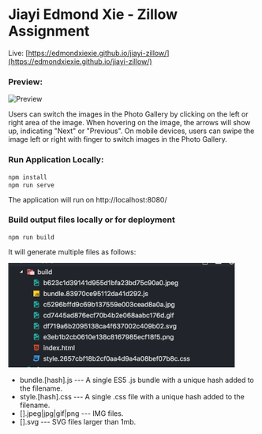 # Jiayi Edmond Xie - Zillow Assignment

Live: [https://edmondxiexie.github.io/jiayi-zillow/](https://edmondxiexie.github.io/jiayi-zillow/)

### Preview:

![Preview](docs/img/preview.gif)

Users can switch the images in the Photo Gallery by clicking on the left or right area of the image. When hovering on the image, the arrows will show up, indicating "Next" or "Previous". On mobile devices, users can swipe the image left or right with finger to switch images in the Photo Gallery.

### Run Application Locally:

```
npm install
npm run serve
```

The application will run on http://localhost:8080/

### Build output files locally or for deployment

```
npm run build
```

It will generate multiple files as follows:

![build files](docs/img/build.png)

* bundle.[hash].js --- A single ES5 .js bundle with a unique hash added to the filename.
* style.[hash].css --- A single .css file with a unique hash added to the filename.
* [].jpeg|jpg|gif|png --- IMG files.
* [].svg --- SVG files larger than 1mb.
